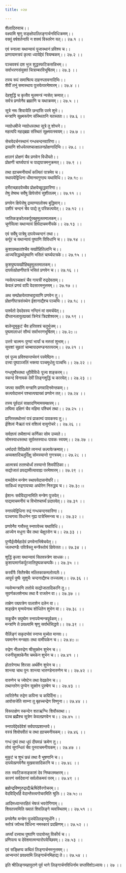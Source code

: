 ```yaml
---
title: ०२७

---
```

शैलादिरुवाच।।  
वक्ष्यामि श्रृणु सङ्क्षोपाल्लिङ्गार्चनविधिक्रमम्।।  
वक्तुं वर्षशतेनापि न शक्यं विस्तरेण यत्।। २७.१ ।।  
  
एवं स्नात्वा यथान्यायं पूजास्थानं प्रविश्य च।।  
प्राणायामत्रयं कृत्वा ध्यायेद्देवं त्रियम्बकम्।। २७.२ ।।  
  
पञ्चवक्त्रं दश भुज शुद्धस्फटिकसन्निभम्।।  
सर्वाभरणसंयुक्तं चित्राम्बरविभूषितम्।। २७.३ ।।  
  
तस्य रूपं समाश्रित्य दाहनप्लावनादिभिः।।  
शैवीं तनुं समास्थाय पूजयेत्परमेश्वरम्।। २७.४ ।।  
  
देहशुद्धिं च कृत्वैव मूलमन्त्रं न्यसेत् क्रमात्।।  
सर्वत्र प्रणवेनैव ब्रह्माणि च यथाक्रमम्।। २७.५ ।।  
  
सूत्रे नमः शिवायेति छन्दांसि परमे शुभे।।  
मन्त्राणि सूक्ष्मरूपेण संस्थितानि यतस्ततः।। २७.६ ।।  
  
न्यग्रोधबीजे न्यग्रोधस्तथा सूत्रे तु शोभने।।  
महत्यपि महद्ब्रह्म संस्थितं सूक्ष्मवत्स्वयम्।। २७.७ ।।  
  
सेचयेदर्चनस्थानं गन्धचन्दनवारिणा।।  
द्रव्याणि शोधयेत्पश्चात्क्षालनप्रोक्षणादिभिः।। २७.८ ।।  
  
क्षालनं प्रोक्षणं चैव प्रणवेन विधीयते।।  
प्रोक्षणी चार्घ्यपात्रं च पाद्यपात्रमनुक्रमत्।। २७.९ ।।  
  
तथा ह्याचमनीयार्थं कल्पितं पात्रमेव च।।  
स्थापयेद्विधिना धीमानवगुण्ठ्य यथाविधि।। २७.१೦ ।।  
  
दर्भैराच्छादयेच्चैव प्रोक्षयेच्छुद्धवारिणा।।  
तेषु तेष्वथ सर्वेषु क्षिपेत्तोयं सुशीतलम्।। २७.११ ।।  
  
प्रणवेन क्षिपेत्तेषु द्रव्याण्यालोक्य बुद्धिमान्।।  
उशीरं चन्दनं चैव पाद्ये तु परिकल्पयेत्।। २७.१२ ।।  
  
जातिकङ्कोलकर्पूरबहुमूलतमालकम्।।  
चूर्णयित्वा यथान्यायं क्षिपेदाचमनीयके।। २७.१३ ।।  
  
एवं सर्वेषु पात्रेषु दापयेच्चन्दनं तथा।।  
कर्पूरं च यथान्यायं पुष्पाणि विविधानि च।। २७.१४ ।।  
  
कुशाग्रमक्षतांश्चैव यवव्रीहितिलानि च।।  
आज्यसिद्धार्थपुष्पाणि भसितं चार्घ्यपात्रके।। २७.१५ ।।  
  
कुशपुष्पयवव्रीहिबहुमूलतमालकम्।।  
दापयेत्प्रोक्षणीपात्रे भसितं प्रणवेन च।। २७.१६ ।।  
  
न्यसेत्पञ्चाक्षरं चैव गायत्रीं रुद्रदेवताम्।।  
केवलं प्रणवं वापि वेदसारमनुत्तमम्।। २७.१७ ।।  
  
अथ सम्प्रोक्षयेत्पश्चाद्द्रव्याणि प्रणवेन तु।।  
प्रोक्षणीपात्रसंस्थेन ईशानाद्यैश्च पञ्चभिः।। २७.१८ ।।  
  
पार्श्वतो देवदेवस्य नन्दिनं मां समर्चयेत्।।  
दीप्तानलायुतप्रख्यं त्रिनेत्रं त्रिदशेश्वरम्।। २७.१९ ।।  
  
बालेन्दुमुकुटं चैव हरिवक्त्रं चतुर्भुजम्।।  
पुष्पमालाधरं सौम्यं सर्वाभरणभूषितम्।। २७.२೦ ।।  
  
उत्तरे चात्मनः पुण्यां भार्यां च मरुतां शुभाम्।।  
सुयशां सुव्रतां चाम्बापादमण्डनतत्पराम्।। २७.२१ ।।  
  
एवं पूज्य प्रविश्यान्तर्भवनं परमेष्ठिनः।।  
दत्त्वा पुष्पाञ्जलिं भक्त्या पञ्चमूर्धसु पञ्चभिः।। २७.२२ ।।  
  
गन्धपुष्पैस्तथा धूपैर्विविधैः पूज्य शङ्करम्।।  
स्कन्दं विनायकं देवीं लिङ्गशुद्धिं च कारयेत्।। २७.२३ ।।  
  
जप्त्वा सर्वाणि मन्त्राणि प्रणवादिनमेन्तकम्।।  
कल्पयेदासनं पश्चात्पद्माख्यं प्रणवेन तत्।। २७.२४ ।।  
  
तस्य पूर्वदलं साक्षादणिमामयमक्षरम्।।  
लघिमा दक्षिणं चैव महिमा पश्चिमं तथा।। २७.२५ ।।  
  
प्राप्तिस्तथोत्तरं पत्रं प्राकाम्यं पावकस्य तु।।  
ईशित्वं नैऋतं पत्रं वशित्वं वायुगोचरे।। २७.२६ ।।  
  
सर्वज्ञत्वं तथैशान्यं कर्णिका सोम उच्यते।।  
सोमस्याधस्तथा सूर्यस्तस्याधः पावकः स्वयम्।। २७.२७ ।।  
  
धर्मादयो विदिक्ष्वेते त्वनन्तं कल्पयेत्क्रमात्।।  
अव्यक्तादिचतुर्दिक्षु सोमस्यान्ते गुणत्रयम्।। २७.२८ ।।  
  
  
आत्मत्रयं ततश्चोर्ध्वं तस्यान्ते शिवपीठिका।।  
सद्योजातं प्रपद्यामीत्यावाह्य परमेश्वरम्।। २७.२९ ।।  
  
वामदेवेन मन्त्रेण स्थापयेदासनोपरि।।  
सान्निध्यं रुद्रगायत्र्या अघोरेण निरुद्ध्य च।। २७.३೦ ।।  
  
ईशानः सर्वविद्यानामिति मन्त्रेण पूजयेत्।।  
पाद्यमाचमनीयं च विभोश्चार्घ्यं प्रदापयेत्।। २७.३१ ।।  
  
स्नापयेद्विधिना रुद्रं गन्धचन्दनवारिणा।।  
पञ्चगव्य विधानेन गृह्य पात्रेभिमन्त्र्य च।। २७.३२ ।।  
  
प्रणवेनैव गव्यैस्तु स्नापयेच्च यथाविधि।।  
आज्येन मधुना चैव तथा चेक्षुरसेन च।। २७.३३ ।।  
  
पुण्यैर्द्रव्यैर्महादेवं प्रणवेनाभिषेचयेत्।।  
जलभाण्डैः पवित्रैस्तु मन्त्रैस्तोयं क्षिपेत्ततः।। २७.३४ ।।  
  
शुद्धिं कृत्वा यथान्यायं सितवस्त्रेण साधकः।।  
कुशापामार्गकर्पूरजातिपुष्पकचम्पकैः।। २७.३५ ।।  
  
करवीरैः सितैश्चैव मल्लिकाकमलोत्पलैः।।  
आपूर्य पुष्पैः सुशुभैः चन्दनाद्यैश्च तज्जलम्।। २७.३६ ।।  
  
न्यसेन्मन्त्राणि तत्तोये सद्योजातादिकानि तु।।  
सुवर्णकलशेनाथ तथा वै राजतेन वा।। २७.३७ ।।  
  
ताम्रेण पद्मपत्रेण पालाशेन दलेन वा।।  
शङ्खेन मृन्मयेनाथ शोधितेन शुभेन वा।। २७.३८ ।।  
  
सकूर्चेन सपुष्पेण स्नापयेन्मन्त्रपूर्वकम्।।  
मन्त्राणि ते प्रवक्ष्यामि श्रृणु सर्वार्थसिद्धये।। २७.३९ ।।  
  
यैर्लिङ्गं सकृदप्येवं स्नाप्य मुच्येत मानवः।।  
पवमानेन मन्त्रज्ञाः तथा वामीयकेन च।। २७.४೦ ।।  
  
रुद्रेण नीलरुद्रेण श्रीसुक्तेन शुभेन च।।  
रजनीसूक्तकेनैव चमकेन शुभेन च।। २७.४१ ।।  
  
होतारेणाथ शिरसा अर्थर्वेण शुभेन च।।  
शान्त्या चाथ पुनः शान्त्या भारुण्डेनारुणेन च।। २७.४२ ।।  
  
वारुणेन च ज्येष्टेन तथा वेदव्रतेन च।।  
तथान्तरेण पुण्येन सूक्तेन पुरुषेण च।। २७.४३ ।।  
  
त्वरितेनैव रुद्रेण कपिना च कपिर्दिना।।  
आवोसजेति साम्ना तु बृहच्चन्द्रेण विष्णुना।। २७.४४ ।।  
  
विरूपाक्षेण स्कन्देन शतऋग्भिः शिवौस्तथा।।  
पञ्च ब्रह्मैश्च सूत्रेण केवलप्रणवेन च।। २७.४५ ।।  
  
स्नापयेद्देवदेवेशं सर्वपापप्रशान्तये।।  
वस्त्रं शिवोपवीतं च तथा ह्याचमनीयकम्।। २७.४६ ।।  
  
गन्धं पुष्पं तथा धूपं दीपमन्नं क्रमेण तु।।  
तोयं सुगन्धितं चैव पुनराचमनीयकम्।। २७.४७ ।।  
  
मुकुटं च शुभं छन्नं तथा वै भूषणानि च।।  
दापयेत्प्रणवेनैव मुखवासादिकानि च।। २७.४८ ।।  
  
ततः स्फटिकसङ्काशं देव निष्कलमक्षरम्।।  
कारणं सर्वदेवानां सर्वलोकमयं परम्।। २७.४९ ।।  
  
ब्रह्मेन्द्रविष्णुरुद्राद्यैर्ऋषिदेवैरगोचरम्।।  
वेदविद्भिर्हि वेदान्तैस्त्वगोचरमिति श्रुतिः।। २७.५೦ ।।  
  
आदिमध्यान्तरहितं भेषजं भवरोगिणाम्।।  
शिवतत्त्वमिति ख्यातं शिवलिङ्गे व्यवस्थितम्।। २७.५१ ।।  
  
प्रणवेनैव मन्त्रेण पूजयेल्लिङ्गमूर्धनि।।  
स्तोत्रं जपेच्च विधिना नमस्कारं प्रदक्षिणम्।। २७.५२ ।।  
  
अर्घ्यां दत्त्वाथ पुष्पाणि पादयोस्तु विकीर्य च।।  
प्रणिपत्य च देवेशमात्मन्यारोपयेच्छिवम्।। २७.५३ ।।  
  
एवं सङ्क्षिप्य कथितं लिङ्गार्चनमनुत्तमम्।।  
आभ्यन्तरं प्रवक्ष्यामि लिङ्गार्चनमिहाद्य ते।। २७.५४ ।।  
  
इति श्रीलिङ्गमहापुराणे पूर्व भागे लिङ्गार्चनविधिर्नाम सप्तविंशोऽध्यायः।। २७ ।।